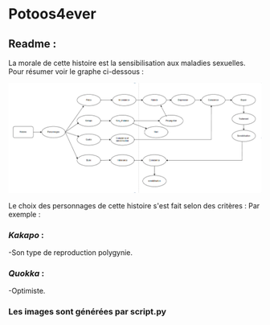 # Potoos4ever
## Readme :
La morale de cette histoire est la sensibilisation aux maladies sexuelles.
Pour résumer voir le graphe ci-dessous :






![image](im.PNG)






Le choix des personnages de cette histoire s'est fait selon des critères : 
Par exemple :
### *Kakapo* :
-Son type de reproduction polygynie.
### *Quokka* :
-Optimiste.
### Les images sont générées par script.py 



